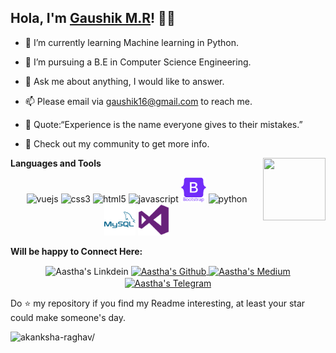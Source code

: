 








 ## Hola, I'm [Gaushik M.R](https://github.com/gaushikmr)! 👋✨



- 🌱 I’m currently learning Machine learning in Python.

- 💼 I’m pursuing a B.E in Computer Science Engineering.

- 💬 Ask me about anything, I would like to answer.

- 📫 Please email via gaushik16@gmail.com to reach me.

- 📌 Quote:“Experience is the name everyone gives to their mistakes.” 

- 👀 Check out my community to get more info.

<img align="right" width="100" height="100" src="https://media.giphy.com/media/dxn6fRlTIShoeBr69N/giphy.gif">
 


**Languages and Tools**

<p align="center"><img src=https://devicons.github.io/devicon/devicon.git/icons/vuejs/vuejs-original-wordmark.svg alt=vuejs width="40" height="40"/> <img  src=https://devicons.github.io/devicon/devicon.git/icons/css3/css3-original-wordmark.svg alt=css3 width="40" height="40"/> <img src=https://devicons.github.io/devicon/devicon.git/icons/html5/html5-original-wordmark.svg alt=html5 width="40" height="40"/> <img src=https://devicons.github.io/devicon/devicon.git/icons/javascript/javascript-original.svg alt=javascript width="40" height="40"/> <img src=https://raw.githubusercontent.com/devicons/devicon/master/icons/bootstrap/bootstrap-plain-wordmark.svg alt=Bootstrap width="40" height="40"/> <img src=https://devicons.github.io/devicon/devicon.git/icons/python/python-original-wordmark.svg alt=python width="50" height="50"/>
 <img src=https://raw.githubusercontent.com/devicons/devicon/master/icons/mysql/mysql-plain-wordmark.svg alt=mysql width="50" height="50"/> 
 <img src=https://raw.githubusercontent.com/devicons/devicon/master/icons/visualstudio/visualstudio-plain.svg alt=vs-code width="50" height="50"/></p>
 

**Will be happy to Connect Here:**


 <p align ="center"
<a href="https://www.linkedin.com/in/gaushik-m-r-08a58a135/">
  <img align="center" alt="Aastha's Linkdein" width="22px" src="https://cdn.jsdelivr.net/npm/simple-icons@v3/icons/linkedin.svg" />
</a>
<a href="https://github.com/gaushikmr">
  <img align="center" alt="Aastha's Github" width="22px" src="https://cdn.jsdelivr.net/npm/simple-icons@v3/icons/github.svg" />
</a>
<a href="/">
<img align="center" alt="Aastha's Medium" width="22px" src="https://cdn.jsdelivr.net/npm/simple-icons@v3/icons/medium.svg" />
</a>
<a href="">
  <img align="center" alt="Aastha's Telegram" width="22px" src="https://cdn.jsdelivr.net/npm/simple-icons@v3/icons/telegram.svg" />
</a>

</p>

Do ⭐ my repository if you find my Readme interesting, at least your star could make someone's day.  


<p align="left"> <img src=https://komarev.com/ghpvc/?username=gaushikmr alt=akanksha-raghav/></p>


 
